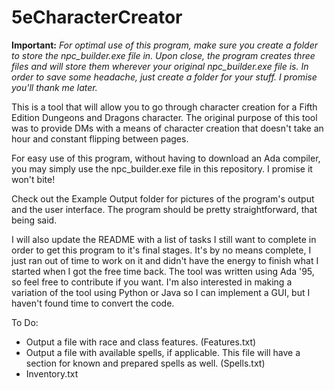 # 5eCharacterCreator

**Important:**
*For optimal use of this program, make sure you create a folder to store the npc_builder.exe file in. Upon close, the program creates three files and will store them wherever your original npc_builder.exe file is. In order to save some headache, just create a folder for your stuff. I promise you'll thank me later.*

This is a tool that will allow you to go through character creation for a Fifth Edition Dungeons and Dragons character. The original purpose of this tool was to provide DMs with a means of character creation that doesn't take an hour and constant flipping between pages.

For easy use of this program, without having to download an Ada compiler, you may simply use the npc_builder.exe file in this repository. I promise it won't bite!

Check out the Example Output folder for pictures of the program's output and the user interface. The program should be pretty straightforward, that being said.

I will also update the README with a list of tasks I still want to complete in order to get this program to it's final stages. It's by no means complete, I just ran out of time to work on it and didn't have the energy to finish what I started when I got the free time back. The tool was written using Ada '95, so feel free to contribute if you want. I'm also interested in making a variation of the tool using Python or Java so I can implement a GUI, but I haven't found time to convert the code.

To Do:
  - Output a file with race and class features. (Features.txt)
  - Output a file with available spells, if applicable. This file will have a section for known and prepared spells as well. (Spells.txt)
  - Inventory.txt
